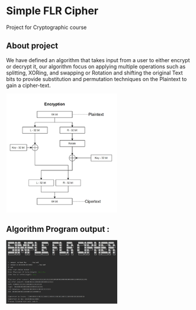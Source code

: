 # Simple FLR Cipher

Project for Cryptographic course

## About project

We have defined an algorithm that takes input from a user to either encrypt or decrypt it, our algorithm focus on applying multiple operations such as splitting, XORing, and swapping or Rotation and shifting the original Text bits to provide substitution and permutation techniques on the Plaintext to gain a cipher-text.

<img src="enc.png" alt="html syntax" width="300px" title="profile image" >

## Algorithm Program output :

<img src="out.png" alt="html syntax" width="300px" title="profile image" >
